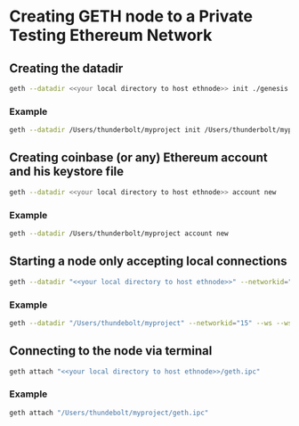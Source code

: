# Creating GETH node to a Private Testing Ethereum Network

## Creating the datadir
```bash
geth --datadir <<your local directory to host ethnode>> init ./genesis.json
``` 
### Example
```bash
geth --datadir /Users/thunderbolt/myproject init /Users/thunderbolt/myproject/genesis.json
```

## Creating coinbase (or any) Ethereum account and his keystore file
```bash
geth --datadir <<your local directory to host ethnode>> account new
``` 

### Example
```bash
geth --datadir /Users/thunderbolt/myproject account new
``` 

## Starting a node only accepting local connections
```bash
geth --datadir "<<your local directory to host ethnode>>" --networkid="<<>>" --ws --wsaddr "127.0.0.1" --rpc --rpcaddr "127.0.0.1" --rpccorsdomain "*" --wsapi "admin,eth,debug,miner,net,txpool,personal,web3" --rpcapi "admin,eth,debug,miner,net,txpool,personal,web3" --graphql --graphql.addr "127.0.0.1" --graphql.corsdomain "*"
```

### Example
```bash
geth --datadir "/Users/thundebolt/myproject" --networkid="15" --ws --wsaddr "127.0.0.1" --rpc --rpcaddr "127.0.0.1" --rpccorsdomain "*" --wsapi "admin,eth,debug,miner,net,txpool,personal,web3" --rpcapi "admin,eth,debug,miner,net,txpool,personal,web3" --graphql --graphql.addr "127.0.0.1" --graphql.corsdomain "*"
```

## Connecting to the node via terminal
```bash
geth attach "<<your local directory to host ethnode>>/geth.ipc" 
```

### Example
```bash
geth attach "/Users/thundebolt/myproject/geth.ipc"
```
